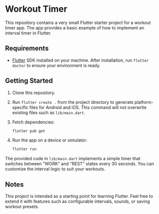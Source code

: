# Workout Timer

This repository contains a very small Flutter starter project for a workout timer app.
The app provides a basic example of how to implement an interval timer in Flutter.

## Requirements

- [Flutter](https://docs.flutter.dev/get-started/install) SDK installed on your machine.
  After installation, run `flutter doctor` to ensure your environment is ready.

## Getting Started

1. Clone this repository.
2. Run `flutter create .` from the project directory to generate platform-specific
   files for Android and iOS. This command will not overwrite existing files
   such as `lib/main.dart`.
3. Fetch dependencies:

   ```bash
   flutter pub get
   ```
4. Run the app on a device or simulator:

   ```bash
   flutter run
   ```

The provided code in `lib/main.dart` implements a simple timer that switches
between "WORK" and "REST" states every 30 seconds. You can customize the
interval logic to suit your workouts.

## Notes

This project is intended as a starting point for learning Flutter. Feel free to
extend it with features such as configurable intervals, sounds, or saving
workout presets.
